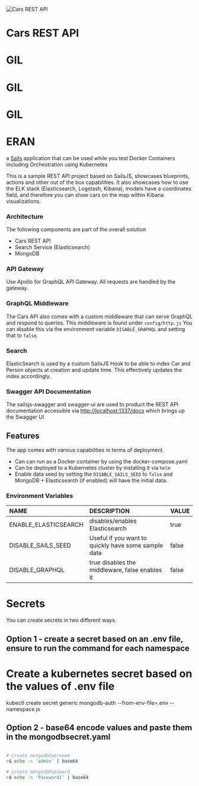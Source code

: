 
![Cars REST API](assets/images/R8.png)




# Cars REST API
# GIL
# GIL
# GIL
# ERAN

a [Sails](http://sailsjs.org) application that can be used while you test Docker Containers including Orchestration using Kubernetes

This is a sample REST API project based on SailsJS, showcases blueprints, actions and other out of the box capabilities. It also showcases how to use the ELK stack \(Elasticsearch, Logstash, Kibana\), models have a coordinates field, and therefore you can show cars on the map within Kibana visualizations.


### Architecture

The following components are part of the overall solution

* Cars REST API
* Search Service \(Elasticsearch\)
* MongoDB


### API Gateway

Use Apollo for GraphQL API Gateway. All requests are handled by the gateway.

### GraphQL Middleware

The Cars API also comes with a custom middleware that can serve GraphQL and respond to queries. This middleware is found under `config/http.js` You can disable this via the environment variable `DISABLE_GRAPHQL` and setting that to `false`.

### Search

ElasticSearch is used by a custom SailsJS Hook to be able to index Car and Person objects at creation and update time. This effectively updates the index accordingly.

### Swagger API Documentation

The sailsjs-swagger and swagger-ui are used to product the REST API documentation accessible via [http://localhost:1337/docs](http://localhost:1337/docs) which brings up the Swagger UI

## Features

The app comes with various capabilities in terms of deployment.

* Can can run as a Docker container by using the docker-compose.yaml
* Can be deployed to a Kubernetes cluster by installing it via `helm`
* Enable data seed by setting the `DISABLE_SAILS_SEED` to `false` and MongoDB + Elasticsearch \(if enabled\) will have the initial data.

### Environment Variables

| NAME | DESCRIPTION | VALUE |
| :--- | :--- | :--- |
| ENABLE\_ELASTICSEARCH | disables/enables Elasticsearch | true |
| DISABLE\_SAILS\_SEED | Useful if you want to quickly have some sample data | false |
| DISABLE\_GRAPHQL | true disables the middleware, false enables it | false |

# Secrets
You can create secrets in two different ways.

## Option 1 - create a secret based on an .env file, ensure to run the command for each namespace
# Create a kubernetes secret based on the values of .env file
kubectl create secret generic mongodb-auth --from-env-file=.env --namespace jx

## Option 2 - base64 encode values and paste them in the mongodbsecret.yaml

```bash

# create mongodbUsername
>$ echo -n 'admin' | base64

# create mongodbPassword
>$ echo -n 'Password1' | base64
```
